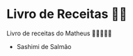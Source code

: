 # Livro de Receitas :man_cook:

Livro de receitas do Matheus :meat_on_bone::spaghetti::shallow_pan_of_food::pizza::ice_cream:

- Sashimi de Salmão

